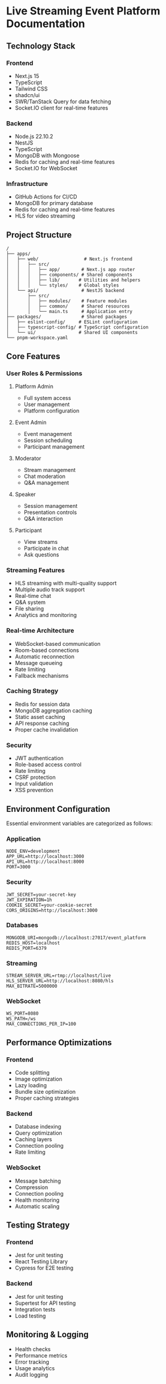 # Live Streaming Event Platform Documentation

## Technology Stack

### Frontend

- Next.js 15
- TypeScript
- Tailwind CSS
- shadcn/ui
- SWR/TanStack Query for data fetching
- Socket.IO client for real-time features

### Backend

- Node.js 22.10.2
- NestJS
- TypeScript
- MongoDB with Mongoose
- Redis for caching and real-time features
- Socket.IO for WebSocket

### Infrastructure

- GitHub Actions for CI/CD
- MongoDB for primary database
- Redis for caching and real-time features
- HLS for video streaming

## Project Structure

```
/
├── apps/
│   ├── web/                 # Next.js frontend
│   │   ├── src/
│   │   │   ├── app/        # Next.js app router
│   │   │   ├── components/ # Shared components
│   │   │   ├── lib/       # Utilities and helpers
│   │   │   └── styles/    # Global styles
│   └── api/                # NestJS backend
│       ├── src/
│       │   ├── modules/    # Feature modules
│       │   ├── common/     # Shared resources
│       │   └── main.ts     # Application entry
├── packages/               # Shared packages
│   ├── eslint-config/     # ESLint configuration
│   ├── typescript-config/ # TypeScript configuration
│   └── ui/                # Shared UI components
└── pnpm-workspace.yaml
```

## Core Features

### User Roles & Permissions

1. Platform Admin

   - Full system access
   - User management
   - Platform configuration

2. Event Admin

   - Event management
   - Session scheduling
   - Participant management

3. Moderator

   - Stream management
   - Chat moderation
   - Q&A management

4. Speaker

   - Session management
   - Presentation controls
   - Q&A interaction

5. Participant
   - View streams
   - Participate in chat
   - Ask questions

### Streaming Features

- HLS streaming with multi-quality support
- Multiple audio track support
- Real-time chat
- Q&A system
- File sharing
- Analytics and monitoring

### Real-time Architecture

- WebSocket-based communication
- Room-based connections
- Automatic reconnection
- Message queueing
- Rate limiting
- Fallback mechanisms

### Caching Strategy

- Redis for session data
- MongoDB aggregation caching
- Static asset caching
- API response caching
- Proper cache invalidation

### Security

- JWT authentication
- Role-based access control
- Rate limiting
- CSRF protection
- Input validation
- XSS prevention

## Environment Configuration

Essential environment variables are categorized as follows:

### Application

```env
NODE_ENV=development
APP_URL=http://localhost:3000
API_URL=http://localhost:8000
PORT=3000
```

### Security

```env
JWT_SECRET=your-secret-key
JWT_EXPIRATION=1h
COOKIE_SECRET=your-cookie-secret
CORS_ORIGINS=http://localhost:3000
```

### Databases

```env
MONGODB_URI=mongodb://localhost:27017/event_platform
REDIS_HOST=localhost
REDIS_PORT=6379
```

### Streaming

```env
STREAM_SERVER_URL=rtmp://localhost/live
HLS_SERVER_URL=http://localhost:8080/hls
MAX_BITRATE=5000000
```

### WebSocket

```env
WS_PORT=8080
WS_PATH=/ws
MAX_CONNECTIONS_PER_IP=100
```

## Performance Optimizations

### Frontend

- Code splitting
- Image optimization
- Lazy loading
- Bundle size optimization
- Proper caching strategies

### Backend

- Database indexing
- Query optimization
- Caching layers
- Connection pooling
- Rate limiting

### WebSocket

- Message batching
- Compression
- Connection pooling
- Health monitoring
- Automatic scaling

## Testing Strategy

### Frontend

- Jest for unit testing
- React Testing Library
- Cypress for E2E testing

### Backend

- Jest for unit testing
- Supertest for API testing
- Integration tests
- Load testing

## Monitoring & Logging

- Health checks
- Performance metrics
- Error tracking
- Usage analytics
- Audit logging
